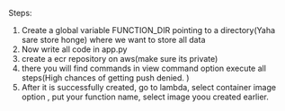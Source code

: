 Steps:
1. Create a global variable FUNCTION_DIR pointing to a directory(Yaha sare store honge) where we want to store all data
2. Now write all code in app.py
3. create a ecr repository on aws(make sure its private)
4. there you will find commands in view command option execute all steps(High chances of getting push denied. )
5. After it is successfully created, go to lambda, select container image option , put your function name, select image yoou created earlier.